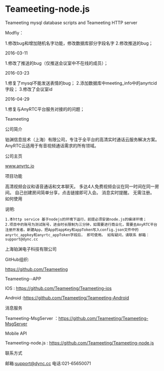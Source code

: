 # Teameeting-node.js
Teameeting mysql database scripts and Teameeting HTTP server



Modfiy：

1.修改bug和增加随机名字功能，修改数据库部分字段名字
2.修改推送的bug；

2016-03-11

1.修改了推送的bug（仅推送会议室中不在线的成员）；

2016-03-23

1.修复了mysql不能发送表情的bug；
2.添加数据库中meeting_info中的anyrtcid字段；
3.修改了会议室id

2016-04-29

1.修复与AnyRTC平台服务对接的的问题；






Teameeting

公司简介


铂渊信息技术（上海）有限公司，专注于全平台的高清实时通话云服务解决方案。AnyRTC云适用于有音视频通话需求的所有领域。


公司主页


www.anyrtc.io


项目功能

高清视频会议和语音通话和文本聊天。
多达4人免费视频会议在同一时间在同一房间。
自己创建房间简单分享，点击链接即可入会。
消息实时提醒。
无需注册。
如何使用

说明: 

	1.本http service 基于nodejs的环境下运行，前提必须安装node.js的编译环境；
	2.项目中的账号为测试账号，进会时长限制为三分钟，如需要进行商业化，需要去AnyRTC平台注册开发者。新建App，把App的appKey和appToken写入config.json文件中的anyrtc_appkey和anyrtc_appToken字段后， 即可使用。 如有疑问，请联系 邮箱：support@dync.cc



上海铂渊电子科技有限公司

GitHub组织: 

https://github.com/Teameeting

Teameeting--APP

IOS : https://github.com/Teameeting/Teameeting-ios

Android :https://github.com/Teameeting/Teameeting-Android

消息服务

Teameeting-MsgServer ：https://github.com/Teameeting/Teameeting-MsgServer

Mobile API

Teameeting-node.js : https://github.com/Teameeting/Teameeting-node.js







联系方式

邮箱:support@dync.cc
电话:021-65650071
